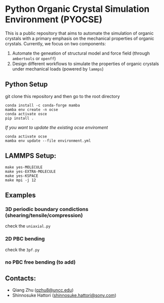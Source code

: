 # Python Organic Crystal Simulation Environment (PYOCSE)

This is a public repository that aims to automate the simulation of organic crystals with a primary emphasis on the mechanical properties of organic crystals. Currently, we focus on two components:

1. Automate the geneation of structural model and force field (through `ambertools` or `openff`)
2. Design different workflows to simulate the properties of organic crystals under mechanical loads (powered by `lammps`)

## Python Setup
git clone this repository and then go to the root directory

```
conda install -c conda-forge mamba
mamba env create -n ocse
conda activate osce
pip install .
```

*If you want to update the existing ocse enviroment*

```
conda activate ocse
mamba env update --file environment.yml
```

## LAMMPS Setup:
```
make yes-MOLECULE
make yes-EXTRA-MOLECULE 
make yes-KSPACE 
make mpi -j 12
```

## Examples

### 3D periodic boundary condictions (shearing/tensile/compression)

check the `uniaxial.py`


### 2D PBC bending

check the `3pf.py`

### no PBC free bending (to add)


## Contacts:

- Qiang Zhu (qzhu8@uncc.edu)
- Shinnosuke Hattori (shinnosuke.hattori@sony.com)

